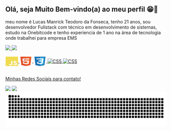 ## Olá, seja Muito Bem-vindo(a) ao meu perfil 😁🌹

meu nome é Lucas Manrick Teodoro da Fonseca, tenho 21 anos, sou desenvolvedor Fullstack com técnico em desenvolvimento de sistemas, estudo na Onebitcode e tenho experiencia de 1 ano na área de tecnologia onde trabalhei para empresa EMS

 <div>
   <a href="https://github.com/lucasmanrick">
   <img height="180em" src="https://github-readme-stats.vercel.app/api?username=lucasmanrick&show_icons=true&theme=tokyonight&include_all_commits=true&count_private=true"/>
   <img height="180em" src="https://github-readme-stats.vercel.app/api/top-langs/?username=lucasmanrick&layout=compact&langs_count=6&theme=tokyonight"/>

</div>
<div style="display: inline_block"><br>
  <img align="center" alt="Js" height="30" width="40" src="https://raw.githubusercontent.com/devicons/devicon/master/icons/javascript/javascript-plain.svg">
  <img align="center" alt="HTML" height="30" width="40" src="https://raw.githubusercontent.com/devicons/devicon/master/icons/html5/html5-original.svg">
  <img align="center" alt="CSS" height="30" width="40" src="https://raw.githubusercontent.com/devicons/devicon/master/icons/css3/css3-original.svg">
  <img align="center" alt="CSS" height="30" width="40" src="https://b2303398.smushcdn.com/2303398/wp-content/uploads/2022/09/1200px-react-icon.svg1_.png?lossy=1&strip=1&webp=1">
  <img align="center" alt="CSS" height="30" width="40" src="https://hermes.dio.me/articles/cover/008f9f92-c9f8-4d4f-b760-70c44f0b5e82.png">
</div>
 
 <br>
 
  Minhas Redes Sociais para contato!
 
<div> 
  <a href = "mailto:lucasmanrick.ipms@gmail.com"><img src="https://img.shields.io/badge/-Gmail-%23333?style=for-the-badge&logo=gmail&logoColor=white" target="_blank"></a>
  <a href="https://www.linkedin.com/in/lucas-manrick-0310b3228/" target="_blank"><img src="https://img.shields.io/badge/-LinkedIn-%230077B5?style=for-the-badge&logo=linkedin&logoColor=white" target="_blank"></a> 

 <picture>
  <source media="(prefers-color-scheme: dark)" srcset="https://raw.githubusercontent.com/lucasmanrick/lucasmanrick/output/github-contribution-grid-snake-dark.svg">
  <source media="(prefers-color-scheme: light)" srcset="https://raw.githubusercontent.com/lucasmanrick/lucasmanrick/output/github-contribution-grid-snake.svg">
  <img alt="github contribution grid snake animation" src="https://raw.githubusercontent.com/lucasmanrick/lucasmanrick/output/github-contribution-grid-snake.svg">
</picture>


</div>
